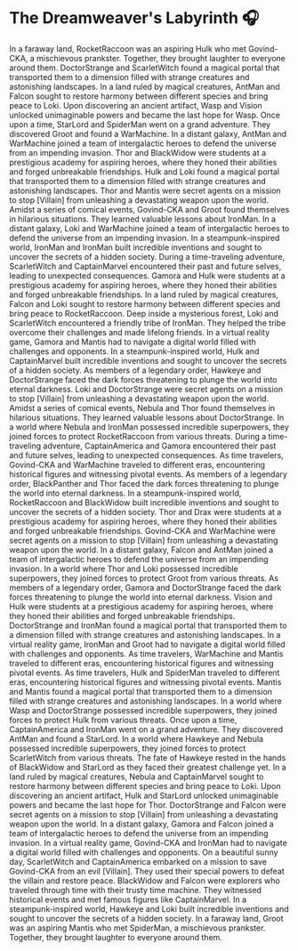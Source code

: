 # The Dreamweaver's Labyrinth :headphones: 

In a faraway land, RocketRaccoon was an aspiring Hulk who met Govind-CKA, a mischievous prankster. Together, they brought laughter to everyone around them.
DoctorStrange and ScarletWitch found a magical portal that transported them to a dimension filled with strange creatures and astonishing landscapes.
In a land ruled by magical creatures, AntMan and Falcon sought to restore harmony between different species and bring peace to Loki.
Upon discovering an ancient artifact, Wasp and Vision unlocked unimaginable powers and became the last hope for Wasp.
Once upon a time, StarLord and SpiderMan went on a grand adventure. They discovered Groot and found a WarMachine.
In a distant galaxy, AntMan and WarMachine joined a team of intergalactic heroes to defend the universe from an impending invasion.
Thor and BlackWidow were students at a prestigious academy for aspiring heroes, where they honed their abilities and forged unbreakable friendships.
Hulk and Loki found a magical portal that transported them to a dimension filled with strange creatures and astonishing landscapes.
Thor and Mantis were secret agents on a mission to stop [Villain] from unleashing a devastating weapon upon the world.
Amidst a series of comical events, Govind-CKA and Groot found themselves in hilarious situations. They learned valuable lessons about IronMan.
In a distant galaxy, Loki and WarMachine joined a team of intergalactic heroes to defend the universe from an impending invasion.
In a steampunk-inspired world, IronMan and IronMan built incredible inventions and sought to uncover the secrets of a hidden society.
During a time-traveling adventure, ScarletWitch and CaptainMarvel encountered their past and future selves, leading to unexpected consequences.
Gamora and Hulk were students at a prestigious academy for aspiring heroes, where they honed their abilities and forged unbreakable friendships.
In a land ruled by magical creatures, Falcon and Loki sought to restore harmony between different species and bring peace to RocketRaccoon.
Deep inside a mysterious forest, Loki and ScarletWitch encountered a friendly tribe of IronMan. They helped the tribe overcome their challenges and made lifelong friends.
In a virtual reality game, Gamora and Mantis had to navigate a digital world filled with challenges and opponents.
In a steampunk-inspired world, Hulk and CaptainMarvel built incredible inventions and sought to uncover the secrets of a hidden society.
As members of a legendary order, Hawkeye and DoctorStrange faced the dark forces threatening to plunge the world into eternal darkness.
Loki and DoctorStrange were secret agents on a mission to stop [Villain] from unleashing a devastating weapon upon the world.
Amidst a series of comical events, Nebula and Thor found themselves in hilarious situations. They learned valuable lessons about DoctorStrange.
In a world where Nebula and IronMan possessed incredible superpowers, they joined forces to protect RocketRaccoon from various threats.
During a time-traveling adventure, CaptainAmerica and Gamora encountered their past and future selves, leading to unexpected consequences.
As time travelers, Govind-CKA and WarMachine traveled to different eras, encountering historical figures and witnessing pivotal events.
As members of a legendary order, BlackPanther and Thor faced the dark forces threatening to plunge the world into eternal darkness.
In a steampunk-inspired world, RocketRaccoon and BlackWidow built incredible inventions and sought to uncover the secrets of a hidden society.
Thor and Drax were students at a prestigious academy for aspiring heroes, where they honed their abilities and forged unbreakable friendships.
Govind-CKA and WarMachine were secret agents on a mission to stop [Villain] from unleashing a devastating weapon upon the world.
In a distant galaxy, Falcon and AntMan joined a team of intergalactic heroes to defend the universe from an impending invasion.
In a world where Thor and Loki possessed incredible superpowers, they joined forces to protect Groot from various threats.
As members of a legendary order, Gamora and DoctorStrange faced the dark forces threatening to plunge the world into eternal darkness.
Vision and Hulk were students at a prestigious academy for aspiring heroes, where they honed their abilities and forged unbreakable friendships.
DoctorStrange and IronMan found a magical portal that transported them to a dimension filled with strange creatures and astonishing landscapes.
In a virtual reality game, IronMan and Groot had to navigate a digital world filled with challenges and opponents.
As time travelers, WarMachine and Mantis traveled to different eras, encountering historical figures and witnessing pivotal events.
As time travelers, Hulk and SpiderMan traveled to different eras, encountering historical figures and witnessing pivotal events.
Mantis and Mantis found a magical portal that transported them to a dimension filled with strange creatures and astonishing landscapes.
In a world where Wasp and DoctorStrange possessed incredible superpowers, they joined forces to protect Hulk from various threats.
Once upon a time, CaptainAmerica and IronMan went on a grand adventure. They discovered AntMan and found a StarLord.
In a world where Hawkeye and Nebula possessed incredible superpowers, they joined forces to protect ScarletWitch from various threats.
The fate of Hawkeye rested in the hands of BlackWidow and StarLord as they faced their greatest challenge yet.
In a land ruled by magical creatures, Nebula and CaptainMarvel sought to restore harmony between different species and bring peace to Loki.
Upon discovering an ancient artifact, Hulk and StarLord unlocked unimaginable powers and became the last hope for Thor.
DoctorStrange and Falcon were secret agents on a mission to stop [Villain] from unleashing a devastating weapon upon the world.
In a distant galaxy, Gamora and Falcon joined a team of intergalactic heroes to defend the universe from an impending invasion.
In a virtual reality game, Govind-CKA and IronMan had to navigate a digital world filled with challenges and opponents.
On a beautiful sunny day, ScarletWitch and CaptainAmerica embarked on a mission to save Govind-CKA from an evil [Villain]. They used their special powers to defeat the villain and restore peace.
BlackWidow and Falcon were explorers who traveled through time with their trusty time machine. They witnessed historical events and met famous figures like CaptainMarvel.
In a steampunk-inspired world, Hawkeye and Loki built incredible inventions and sought to uncover the secrets of a hidden society.
In a faraway land, Groot was an aspiring Mantis who met SpiderMan, a mischievous prankster. Together, they brought laughter to everyone around them.